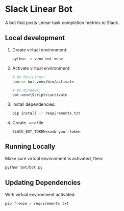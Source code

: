 # Slack Linear Bot

A bot that posts Linear task completion metrics to Slack.

## Local development

1. Create virtual environment:

   ```sh
   python -m venv bot-venv
   ```

1. Activate virtual environment:

   ```sh
   # On Mac/Linux:
   source bot-venv/bin/activate

   # On Windows:
   bot-venv\Scripts\activate
   ```

1. Install dependencies:

   ```sh
   pip install -r requirements.txt
   ```

1. Create `.env` file:

   ```env
   SLACK_BOT_TOKEN=xoxb-your-token
   ```

## Running Locally

Make sure virtual environment is activated, then:

```sh
python bot/bot.py
```

## Updating Dependencies

With virtual environment activated:

```sh
pip freeze > requirements.txt
```
